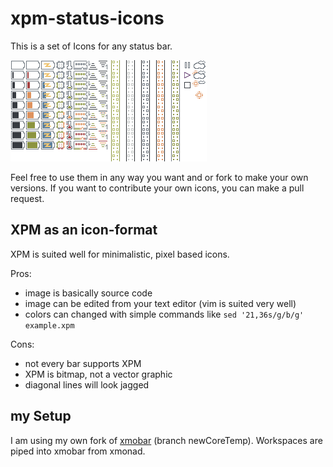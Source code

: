 # xpm-status-icons
This is a set of Icons for any status bar.

![showcase-12-07-19](https://raw.githubusercontent.com/jumper149/data/master/xpm-status-icons/showcase.png)

Feel free to use them in any way you want and or fork to make your own versions.
If you want to contribute your own icons, you can make a pull request.

## XPM as an icon-format
XPM is suited well for minimalistic, pixel based icons.

Pros:
- image is basically source code
- image can be edited from your text editor (vim is suited very well)
- colors can changed with simple commands like `sed '21,36s/g/b/g' example.xpm`

Cons:
- not every bar supports XPM
- XPM is bitmap, not a vector graphic
- diagonal lines will look jagged

## my Setup
I am using my own fork of [xmobar](https://github.com/jumper149/xmobar/tree/newCoreTemp) (branch newCoreTemp).
Workspaces are piped into xmobar from xmonad.
